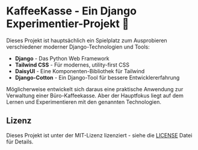 # KaffeeKasse - Ein Django Experimentier-Projekt 🍵

Dieses Projekt ist hauptsächlich ein Spielplatz zum Ausprobieren verschiedener moderner Django-Technologien und Tools:

- **Django** - Das Python Web Framework
- **Tailwind CSS** - Für modernes, utility-first CSS
- **DaisyUI** - Eine Komponenten-Bibliothek für Tailwind
- **Django-Cotton** - Ein Django-Tool für bessere Entwicklererfahrung

Möglicherweise entwickelt sich daraus eine praktische Anwendung zur Verwaltung einer Büro-Kaffeekasse. Aber der Hauptfokus liegt auf dem Lernen und Experimentieren mit den genannten Technologien.

## Lizenz

Dieses Projekt ist unter der MIT-Lizenz lizenziert - siehe die [LICENSE](LICENSE) Datei für Details.